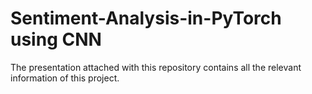 # Sentiment-Analysis-in-PyTorch using CNN

The presentation attached with this repository contains all the relevant information of this project. 


